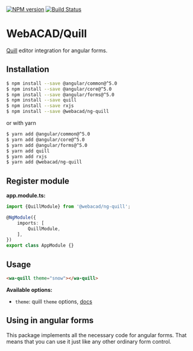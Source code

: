 [![NPM version](https://img.shields.io/npm/v/@webacad/ng-quill.svg?style=flat-square)](https://www.npmjs.com/package/@webacad/ng-quill)
[![Build Status](https://img.shields.io/travis/Web-ACAD/ng-quill.svg?style=flat-square)](https://travis-ci.org/Web-ACAD/ng-quill)

# WebACAD/Quill

[Quill](https://quilljs.com/) editor integration for angular forms.

## Installation

```bash
$ npm install --save @angular/common@^5.0
$ npm install --save @angular/core@^5.0
$ npm install --save @angular/forms@^5.0
$ npm install --save quill
$ npm install --save rxjs
$ npm install --save @webacad/ng-quill
```

or with yarn

```bash
$ yarn add @angular/common@^5.0
$ yarn add @angular/core@^5.0
$ yarn add @angular/forms@^5.0
$ yarn add quill
$ yarn add rxjs
$ yarn add @webacad/ng-quill
```

## Register module

**app.module.ts:**

```typescript
import {QuillModule} from '@webacad/ng-quill';

@NgModule({
    imports: [
        QuillModule,
    ],
})
export class AppModule {}
```

## Usage

```html
<wa-quill theme="snow"></wa-quill>
```

**Available options:**

* `theme`: quill `theme` options, [docs](https://quilljs.com/docs/themes/)

## Using in angular forms

This package implements all the necessary code for angular forms. That means that you can use it just like any other 
ordinary form control.
